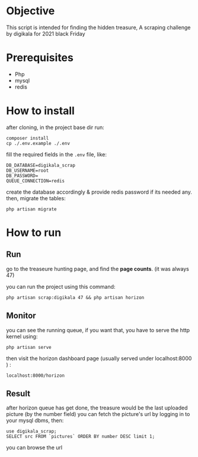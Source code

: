 # Objective

This script is intended for finding the hidden treasure,
A scraping challenge by digikala for 2021 black Friday


# Prerequisites

* Php
* mysql
* redis

# How to install

after cloning, in the project base dir run:

```
composer install
cp ./.env.example ./.env
```

fill the required fields in the `.env` file, like:
```
DB_DATABASE=digikala_scrap
DB_USERNAME=root
DB_PASSWORD=
QUEUE_CONNECTION=redis
```
create the database accordingly & provide redis password if its needed any.
then, migrate the tables:
```
php artisan migrate
```

# How to run

## Run
go to the treaseure hunting page, and find the **page counts**. (it was always 47)

you can run the project using this command:

```
php artisan scrap:digikala 47 && php artisan horizon

```

## Monitor
you can see the running queue, if you want that, you have to serve the http kernel using:
```
php artisan serve

```
then visit the horizon dashboard page (usually served under localhost:8000 ) :
```
localhost:8000/horizon
```
## Result


after horizon queue has get done, the treasure would be the last uploaded picture (by the number field)
you can fetch the picture's url by logging in to your mysql dbms, then:
```
use digikala_scrap;
SELECT src FROM `pictures` ORDER BY number DESC limit 1;
```

you can browse the url
